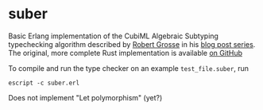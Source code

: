 # suber

Basic Erlang implementation of the CubiML Algebraic Subtyping typechecking algorithm described by [Robert Grosse](https://github.com/Storyyeller) in his [blog post series](https://blog.polybdenum.com/2020/07/04/subtype-inference-by-example-part-1-introducing-cubiml.html). The original, more complete Rust implementation is available [on GitHub](https://github.com/Storyyeller/cubiml-demo)

To compile and run the type checker on an example `test_file.suber`, run
```
escript -c suber.erl
```

Does not implement "Let polymorphism" (yet?)
